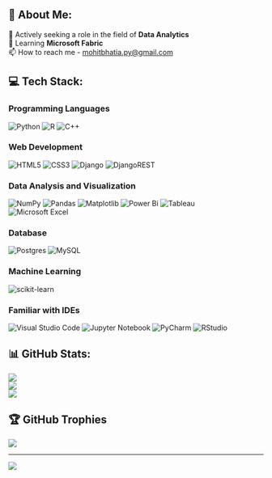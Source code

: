 ## 💫 About Me:
🔭  Actively seeking a role in the field of **Data Analytics**<br>
🌱 Learning **Microsoft Fabric**<br>
📫 How to reach me - mohitbhatia.py@gmail.com


## 💻 Tech Stack:

### Programming Languages
![Python](https://img.shields.io/badge/python-3670A0?style=for-the-badge&logo=python&logoColor=ffdd54) ![R](https://img.shields.io/badge/r-%23276DC3.svg?style=for-the-badge&logo=r&logoColor=white) ![C++](https://img.shields.io/badge/c++-%2300599C.svg?style=for-the-badge&logo=c%2B%2B&logoColor=white) 

### Web Development
![HTML5](https://img.shields.io/badge/html5-%23E34F26.svg?style=for-the-badge&logo=html5&logoColor=white) ![CSS3](https://img.shields.io/badge/css3-%231572B6.svg?style=for-the-badge&logo=css3&logoColor=white) ![Django](https://img.shields.io/badge/django-%23092E20.svg?style=for-the-badge&logo=django&logoColor=white) ![DjangoREST](https://img.shields.io/badge/DJANGO-REST-ff1709?style=for-the-badge&logo=django&logoColor=white&color=ff1709&labelColor=gray)

### Data Analysis and Visualization
![NumPy](https://img.shields.io/badge/numpy-%23013243.svg?style=for-the-badge&logo=numpy&logoColor=white) ![Pandas](https://img.shields.io/badge/pandas-%23150458.svg?style=for-the-badge&logo=pandas&logoColor=white) ![Matplotlib](https://img.shields.io/badge/Matplotlib-%23ffffff.svg?style=for-the-badge&logo=Matplotlib&logoColor=black) ![Power Bi](https://img.shields.io/badge/power_bi-F2C811?style=for-the-badge&logo=powerbi&logoColor=black) ![Tableau](https://img.shields.io/badge/Tableau-E97627?style=for-the-badge&logo=Tableau&logoColor=white)<br/>
![Microsoft Excel](https://img.shields.io/badge/Microsoft_Excel-217346?style=for-the-badge&logo=microsoft-excel&logoColor=white)

### Database
![Postgres](https://img.shields.io/badge/postgres-%23316192.svg?style=for-the-badge&logo=postgresql&logoColor=white) ![MySQL](https://img.shields.io/badge/mysql-%2300f.svg?style=for-the-badge&logo=mysql&logoColor=white)

### Machine Learning
![scikit-learn](https://img.shields.io/badge/scikit--learn-%23F7931E.svg?style=for-the-badge&logo=scikit-learn&logoColor=white)

### Familiar with IDEs
![Visual Studio Code](https://img.shields.io/badge/Visual%20Studio%20Code-0078d7.svg?style=for-the-badge&logo=visual-studio-code&logoColor=white) ![Jupyter Notebook](https://img.shields.io/badge/jupyter-%23FA0F00.svg?style=for-the-badge&logo=jupyter&logoColor=white) ![PyCharm](https://img.shields.io/badge/pycharm-143?style=for-the-badge&logo=pycharm&logoColor=black&color=black&labelColor=green) ![RStudio](https://img.shields.io/badge/RStudio-4285F4?style=for-the-badge&logo=rstudio&logoColor=white)


## 📊 GitHub Stats:
![](https://github-readme-stats-sigma-five.vercel.app/api?username=themohitbhatia&theme=dark&hide_border=true&include_all_commits=true&count_private=true)<br/>
![](https://github-readme-streak-stats.herokuapp.com/?user=themohitbhatia&theme=dark&hide_border=true)<br/>
![](https://github-readme-stats-sigma-five.vercel.app/api/top-langs/?username=themohitbhatia&theme=dark&hide_border=true&include_all_commits=true&count_private=true&layout=compact)

## 🏆 GitHub Trophies
![](https://github-profile-trophy.vercel.app/?username=themohitbhatia&theme=radical&no-frame=true&no-bg=true&margin-w=4)

---
[![](https://visitcount.itsvg.in/api?id=themohitbhatia&icon=5&color=0)](https://visitcount.itsvg.in)

<!-- Proudly created with GPRM ( https://gprm.itsvg.in ) -->
